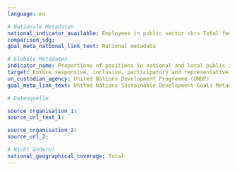 ```yaml
---
language: en

# Nationale Metadaten
national_indicator_available: Employees in public sector <br> Total female persons in employment
comparison_sdg:
goal_meta_national_link_text: National metadata

# Globale Metadaten
indicator_name: Proportions of positions in national and local public institutions, including (a) the legislatures; (b) the public service; and (c) the judiciary, compared to national distributions, by sex, age, persons with disabilities and population groups
target: Ensure responsive, inclusive, participatory and representative decision-making at all levels
un_custodian_agency: United Nations Development Programme (UNDP)
goal_meta_link_text: United Nations Sustainable Development Goals Metadata

# Datenquelle

source_organisation_1:
source_url_text_1:

source_organisation_2:
source_url_2:

# Nicht ändern!
national_geographical_coverage: Total
---
```

